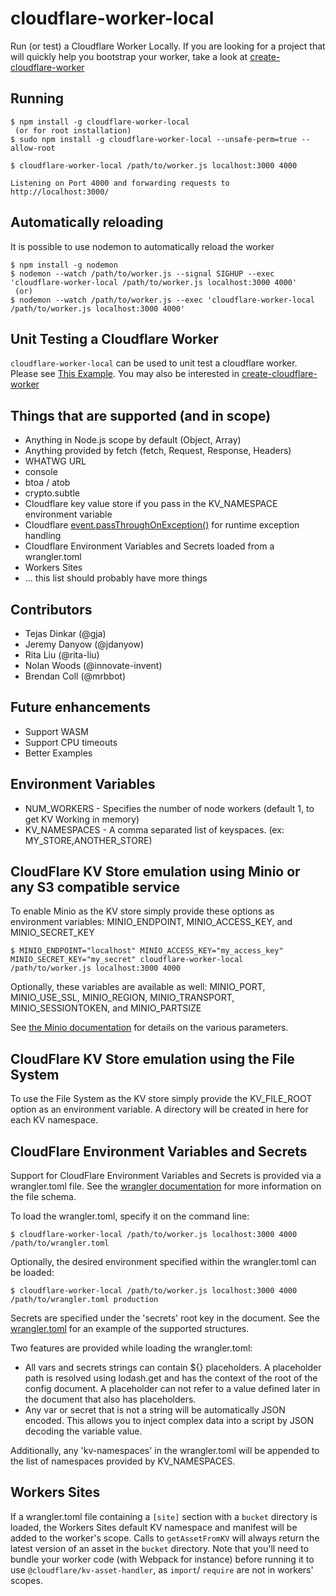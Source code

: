 # cloudflare-worker-local
Run (or test) a Cloudflare Worker Locally. If you are looking for a project that will quickly help you bootstrap your worker, take a look at [create-cloudflare-worker](https://github.com/gja/create-cloudflare-worker)

## Running

```shell
$ npm install -g cloudflare-worker-local
 (or for root installation)
$ sudo npm install -g cloudflare-worker-local --unsafe-perm=true --allow-root

$ cloudflare-worker-local /path/to/worker.js localhost:3000 4000

Listening on Port 4000 and forwarding requests to http://localhost:3000/
```

## Automatically reloading

It is possible to use nodemon to automatically reload the worker

```shell
$ npm install -g nodemon
$ nodemon --watch /path/to/worker.js --signal SIGHUP --exec 'cloudflare-worker-local /path/to/worker.js localhost:3000 4000'
 (or)
$ nodemon --watch /path/to/worker.js --exec 'cloudflare-worker-local /path/to/worker.js localhost:3000 4000'
```

## Unit Testing a Cloudflare Worker

`cloudflare-worker-local` can be used to unit test a cloudflare worker. Please see [This Example](examples/unit-test-a-worker). You may also be interested in [create-cloudflare-worker](https://github.com/gja/create-cloudflare-worker)

## Things that are supported (and in scope)

* Anything in Node.js scope by default (Object, Array)
* Anything provided by fetch (fetch, Request, Response, Headers)
* WHATWG URL
* console
* btoa / atob
* crypto.subtle
* Cloudflare key value store if you pass in the KV_NAMESPACE environment variable
* Cloudflare [event.passThroughOnException()](https://workers.cloudflare.com/docs/reference/workers-concepts/fetch-event-lifecycle/#passthroughonexception) for runtime exception handling
* Cloudflare Environment Variables and Secrets loaded from a wrangler.toml
* Workers Sites
* ... this list should probably have more things

## Contributors

* Tejas Dinkar (@gja)
* Jeremy Danyow (@jdanyow)
* Rita Liu (@rita-liu)
* Nolan Woods (@innovate-invent)
* Brendan Coll (@mrbbot)

## Future enhancements

* Support WASM
* Support CPU timeouts
* Better Examples

## Environment Variables

* NUM_WORKERS - Specifies the number of node workers (default 1, to get KV Working in memory)
* KV_NAMESPACES - A comma separated list of keyspaces. (ex: MY_STORE,ANOTHER_STORE)

## CloudFlare KV Store emulation using Minio or any S3 compatible service

To enable Minio as the KV store simply provide these options as environment variables:
MINIO_ENDPOINT, MINIO_ACCESS_KEY, and MINIO_SECRET_KEY

```shell script
$ MINIO_ENDPOINT="localhost" MINIO_ACCESS_KEY="my_access_key" MINIO_SECRET_KEY="my_secret" cloudflare-worker-local /path/to/worker.js localhost:3000 4000
```

Optionally, these variables are available as well: 
MINIO_PORT, MINIO_USE_SSL, MINIO_REGION, MINIO_TRANSPORT, MINIO_SESSIONTOKEN, and MINIO_PARTSIZE 

See [the Minio documentation](https://docs.min.io/docs/javascript-client-api-reference.html) for details on the various parameters.

## CloudFlare KV Store emulation using the File System

To use the File System as the KV store simply provide the KV_FILE_ROOT option as an environment
variable. A directory will be created in here for each KV namespace.

## CloudFlare Environment Variables and Secrets

Support for CloudFlare Environment Variables and Secrets is provided via a wrangler.toml file.
See the [wrangler documentation](https://developers.cloudflare.com/workers/tooling/wrangler/configuration)
for more information on the file schema.

To load the wrangler.toml, specify it on the command line:
```shell
$ cloudflare-worker-local /path/to/worker.js localhost:3000 4000 /path/to/wrangler.toml
```

Optionally, the desired environment specified within the wrangler.toml can be loaded:
```shell
$ cloudflare-worker-local /path/to/worker.js localhost:3000 4000 /path/to/wrangler.toml production
```

Secrets are specified under the 'secrets' root key in the document. See the [wrangler.toml](./examples/wrangler.toml) 
for an example of the supported structures.

Two features are provided while loading the wrangler.toml:
* All vars and secrets strings can contain ${} placeholders.
  A placeholder path is resolved using lodash.get and has the context of the root of the config document.
  A placeholder can not refer to a value defined later in the document that also has placeholders.
* Any var or secret that is not a string will be automatically JSON encoded. 
  This allows you to inject complex data into a script by JSON decoding the variable value.

Additionally, any 'kv-namespaces' in the wrangler.toml will be appended to the list of namespaces
provided by KV_NAMESPACES.

## Workers Sites

If a wrangler.toml file containing a `[site]` section with a `bucket` directory is loaded, the Workers Sites
default KV namespace and manifest will be added to the worker's scope. Calls to `getAssetFromKV` will always
return the latest version of an asset in the `bucket` directory. Note that you'll need to bundle your worker
code (with Webpack for instance) before running it to use `@cloudflare/kv-asset-handler`, as `import`/
`require` are not in workers' scopes.

